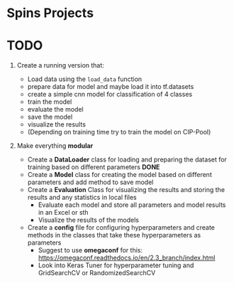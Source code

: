 # Spins Projects

# TODO

1. Create a running version that:
    - Load data using the `load_data` function
    - prepare data for model and maybe load it into tf.datasets
    - create a simple cnn model for classification of 4 classes
    - train the model
    - evaluate the model
    - save the model
    - visualize the results
    - (Depending on training time try to train the model on CIP-Pool)

2. Make everything **modular**
    - Create a **DataLoader** class for loading and preparing the dataset for training based on different parameters **DONE**
    - Create a **Model** class for creating the model based on different parameters and add method to save model
    - Create a **Evaluation** Class for visualizing the results and storing the results and any statistics in local files
        - Evaluate each model and store all parameters and model results in an Excel or sth
        - Visualize the results of the models
    - Create a **config** file for configuring hyperparameters and create methods in the classes that take these hyperparameters as parameters
        - Suggest to use **omegaconf** for this: https://omegaconf.readthedocs.io/en/2.3_branch/index.html
        - Look into Keras Tuner for hyperparameter tuning and GridSearchCV or RandomizedSearchCV
     
     
    
